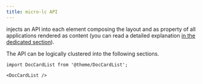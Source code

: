 ```yaml
---
title: micro-lc API
---
```


<micro-lc></micro-lc> injects an API into each element composing the layout and as property of all applications rendered as content
(you can read a detailed explanation [in the dedicated section](../../docs/concepts/communication.md#micro-lc-api)).

The API can be logically clustered into the following sections.

```mdx-code-block
import DocCardList from '@theme/DocCardList';

<DocCardList />
```
